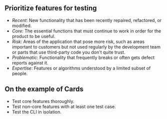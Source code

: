 ## Prioritize features for testing
- *Recent*: New functionality that has been recently repaired, refactored, or modified.
- *Core*: The essential functions that must continue to work in order for the product to be useful.
- *Risk*: Areas of the application that pose more risk, such as areas important to customers but not used regularly by the development team or parts that use third-party code you don't quite trust.
- *Problematic*: Functionality that frequently breaks or often gets defect reports against it.
- *Expertise*: Features or algorithms understood by a limited subset of people.

## On the example of Cards
- Test core features thoroughly.
- Test non-core features with at least one test case.
- Test the CLI in isolation.